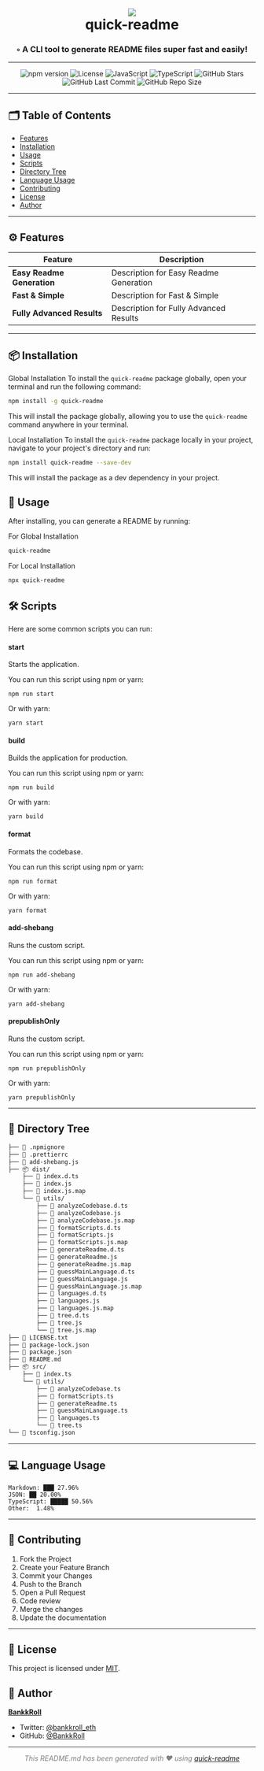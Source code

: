 <div align="center">
<h1 align="center">
<img src="https://github.com/BankkRoll/quick-readme/assets/106103625/332aaeb9-0df8-439c-bd72-a1777b0e2019" />
<br>quick-readme
</h1>
<h3>◦ A CLI tool to generate README files super fast and easily!</h3>
</div>

---

<div align="center">
<img src="https://img.shields.io/npm/v/quick-readme.svg?style" alt="npm version" /> <img src="https://img.shields.io/badge/license-MIT-blue.svg?style" alt="License" /> <img src="https://img.shields.io/badge/JavaScript-JavaScript-F7DF1E?style&logo=JavaScript&logoColor=F7DF1E" alt="JavaScript" /> <img src="https://img.shields.io/badge/TypeScript-TypeScript-3178C6?style&logo=TypeScript&logoColor=3178C6" alt="TypeScript" /> <img src="https://img.shields.io/github/stars/BankkRoll/quick-readme.svg?style=social" alt="GitHub Stars" /> <img src="https://img.shields.io/github/last-commit/BankkRoll/quick-readme.svg?style" alt="GitHub Last Commit" /> <img src="https://img.shields.io/github/repo-size/BankkRoll/quick-readme.svg?style" alt="GitHub Repo Size" /> </div>

</div>

---

## 🗂️ Table of Contents

- [Features](#️-features)
- [Installation](#-installation)
- [Usage](#-usage)
- [Scripts](#-scripts)
- [Directory Tree](#-directory-tree)
- [Language Usage](#-language-usage)
- [Contributing](#-contributing)
- [License](#-license)
- [Author](#-author)

---

## ⚙️ Features

| Feature                    | Description                            |
| -------------------------- | -------------------------------------- |
| **Easy Readme Generation** | Description for Easy Readme Generation |
| **Fast & Simple**          | Description for Fast & Simple          |
| **Fully Advanced Results** | Description for Fully Advanced Results |

---

## 📦 Installation

Global Installation
To install the `quick-readme` package globally, open your terminal and run the following command:

```bash
npm install -g quick-readme
```

This will install the package globally, allowing you to use the `quick-readme` command anywhere in your terminal.

Local Installation
To install the `quick-readme` package locally in your project, navigate to your project's directory and run:

```bash
npm install quick-readme --save-dev
```

This will install the package as a dev dependency in your project.

## 🚀 Usage

After installing, you can generate a README by running:

For Global Installation

```bash
quick-readme
```

For Local Installation

```bash
npx quick-readme
```

## 🛠️ Scripts

Here are some common scripts you can run:

#### start

Starts the application.

You can run this script using npm or yarn:

```shell
npm run start
```

Or with yarn:

```shell
yarn start
```

#### build

Builds the application for production.

You can run this script using npm or yarn:

```shell
npm run build
```

Or with yarn:

```shell
yarn build
```

#### format

Formats the codebase.

You can run this script using npm or yarn:

```shell
npm run format
```

Or with yarn:

```shell
yarn format
```

#### add-shebang

Runs the custom script.

You can run this script using npm or yarn:

```shell
npm run add-shebang
```

Or with yarn:

```shell
yarn add-shebang
```

#### prepublishOnly

Runs the custom script.

You can run this script using npm or yarn:

```shell
npm run prepublishOnly
```

Or with yarn:

```shell
yarn prepublishOnly
```

---

## 🌳 Directory Tree

```graphql
├── 📄 .npmignore
├── 📄 .prettierrc
├── 📄 add-shebang.js
├── 📦 dist/
    ├── 📄 index.d.ts
    ├── 📄 index.js
    ├── 📄 index.js.map
    └── 📂 utils/
        ├── 📄 analyzeCodebase.d.ts
        ├── 📄 analyzeCodebase.js
        ├── 📄 analyzeCodebase.js.map
        ├── 📄 formatScripts.d.ts
        ├── 📄 formatScripts.js
        ├── 📄 formatScripts.js.map
        ├── 📄 generateReadme.d.ts
        ├── 📄 generateReadme.js
        ├── 📄 generateReadme.js.map
        ├── 📄 guessMainLanguage.d.ts
        ├── 📄 guessMainLanguage.js
        ├── 📄 guessMainLanguage.js.map
        ├── 📄 languages.d.ts
        ├── 📄 languages.js
        ├── 📄 languages.js.map
        ├── 📄 tree.d.ts
        ├── 📄 tree.js
        └── 📄 tree.js.map
├── 📄 LICENSE.txt
├── 📄 package-lock.json
├── 📄 package.json
├── 📄 README.md
├── 📦 src/
    ├── 📄 index.ts
    └── 📂 utils/
        ├── 📄 analyzeCodebase.ts
        ├── 📄 formatScripts.ts
        ├── 📄 generateReadme.ts
        ├── 📄 guessMainLanguage.ts
        ├── 📄 languages.ts
        └── 📄 tree.ts
└── 📄 tsconfig.json
```

---

## 💻 Language Usage

```
Markdown: ███ 27.96%
JSON: ██ 20.00%
TypeScript: █████ 50.56%
Other:  1.48%

```

---

## 🤝 Contributing

1. Fork the Project
2. Create your Feature Branch
3. Commit your Changes
4. Push to the Branch
5. Open a Pull Request
6. Code review
7. Merge the changes
8. Update the documentation

---

## 📝 License

This project is licensed under [MIT](./LICENSE).

## 👤 Author

**[BankkRoll](https://github.com/BankkRoll)**

- Twitter: [@bankkroll_eth](https://twitter.com/bankkroll_eth)
- GitHub: [@BankkRoll](https://github.com/BankkRoll)

---

<p align="center"><i><font color="grey">This README.md has been generated with ❤️ using <a href="https://github.com/BankkRoll/quick-readme">quick-readme</a></font></i></p>
